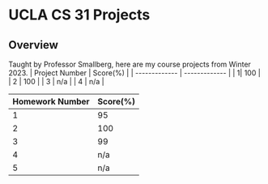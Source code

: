 # UCLA CS 31 Projects

## Overview
Taught by Professor Smallberg, here are my course projects from Winter 2023.
| Project Number  | Score(%) |
| ------------- | ------------- |
| 1| 100  |
| 2  | 100 |
| 3  | n/a  |
| 4  | n/a | 

| Homework Number  | Score(%) |
| ------------- | ------------- |
| 1| 95  |
| 2  | 100|
| 3  | 99  |
| 4  | n/a |
| 5  | n/a  |

